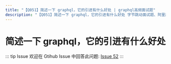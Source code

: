 ```yaml
---
title: "【Q051】简述一下 graphql，它的引进有什么好处 | graphql高频面试题"
description: "【Q051】简述一下 graphql，它的引进有什么好处 字节跳动面试题、阿里腾讯面试题、美团小米面试题。"
---
```


# 简述一下 graphql，它的引进有什么好处

::: tip Issue
欢迎在 Gtihub Issue 中回答此问题: [Issue 52](https://github.com/shfshanyue/Daily-Question/issues/52)
:::
